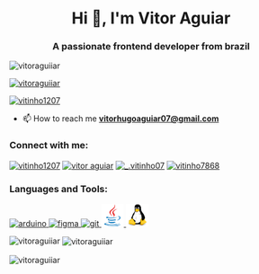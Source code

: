 <h1 align="center">Hi 👋, I'm Vitor Aguiar</h1>
<h3 align="center">A passionate frontend developer from brazil</h3>

<p align="left"> <img src="https://komarev.com/ghpvc/?username=vitoraguiiar&label=Profile%20views&color=0e75b6&style=flat" alt="vitoraguiiar" /> </p>

<p align="left"> <a href="https://github.com/ryo-ma/github-profile-trophy"><img src="https://github-profile-trophy.vercel.app/?username=vitoraguiiar" alt="vitoraguiiar" /></a> </p>

<p align="left"> <a href="https://twitter.com/vitinho1207" target="blank"><img src="https://img.shields.io/twitter/follow/vitinho1207?logo=twitter&style=for-the-badge" alt="vitinho1207" /></a> </p>

- 📫 How to reach me **vitorhugoaguiar07@gmail.com**

<h3 align="left">Connect with me:</h3>
<p align="left">
<a href="https://twitter.com/vitinho1207" target="blank"><img align="center" src="https://raw.githubusercontent.com/rahuldkjain/github-profile-readme-generator/master/src/images/icons/Social/twitter.svg" alt="vitinho1207" height="30" width="40" /></a>
<a href="https://fb.com/vitor aguiar" target="blank"><img align="center" src="https://raw.githubusercontent.com/rahuldkjain/github-profile-readme-generator/master/src/images/icons/Social/facebook.svg" alt="vitor aguiar" height="30" width="40" /></a>
<a href="https://instagram.com/_.vitinho07" target="blank"><img align="center" src="https://raw.githubusercontent.com/rahuldkjain/github-profile-readme-generator/master/src/images/icons/Social/instagram.svg" alt="_.vitinho07" height="30" width="40" /></a>
<a href="https://discord.gg/vitinho7868" target="blank"><img align="center" src="https://raw.githubusercontent.com/rahuldkjain/github-profile-readme-generator/master/src/images/icons/Social/discord.svg" alt="vitinho7868" height="30" width="40" /></a>
</p>

<h3 align="left">Languages and Tools:</h3>
<p align="left"> <a href="https://www.arduino.cc/" target="_blank" rel="noreferrer"> <img src="https://cdn.worldvectorlogo.com/logos/arduino-1.svg" alt="arduino" width="40" height="40"/> </a> <a href="https://www.figma.com/" target="_blank" rel="noreferrer"> <img src="https://www.vectorlogo.zone/logos/figma/figma-icon.svg" alt="figma" width="40" height="40"/> </a> <a href="https://git-scm.com/" target="_blank" rel="noreferrer"> <img src="https://www.vectorlogo.zone/logos/git-scm/git-scm-icon.svg" alt="git" width="40" height="40"/> </a> <a href="https://www.java.com" target="_blank" rel="noreferrer"> <img src="https://raw.githubusercontent.com/devicons/devicon/master/icons/java/java-original.svg" alt="java" width="40" height="40"/> </a> <a href="https://www.linux.org/" target="_blank" rel="noreferrer"> <img src="https://raw.githubusercontent.com/devicons/devicon/master/icons/linux/linux-original.svg" alt="linux" width="40" height="40"/> </a> </p>

<p><img align="left" src="https://github-readme-stats.vercel.app/api/top-langs?username=vitoraguiiar&show_icons=true&locale=en&layout=compact" alt="vitoraguiiar" /></p>

<p>&nbsp;<img align="center" src="https://github-readme-stats.vercel.app/api?username=vitoraguiiar&show_icons=true&locale=en" alt="vitoraguiiar" /></p>

<p><img align="center" src="https://github-readme-streak-stats.herokuapp.com/?user=vitoraguiiar&" alt="vitoraguiiar" /></p>
